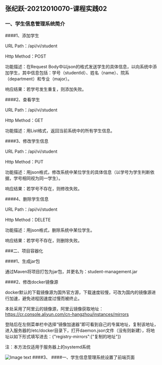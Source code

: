 ## 张纪跃-20212010070-课程实践02

### 一、学生信息管理系统简介

####1、添加学生

URL Path：/api/vi/student

Http Method：POST

功能描述：在Request Body中以json的格式发送学生的具体信息，以向系统中添加学生，其中信息包括：学号（studentId）、姓名（name）、院系（department）和专业（major）。

响应结果：若学号发生重复，则添加失败。

####2、查看学生

URL Path：/api/vi/student

Http Method：GET

功能描述：用List格式，返回当前系统中的所有学生信息。

####3、修改学生信息

URL Path：/api/vi/student

Http Method：PUT

功能描述：用json格式，修改系统中某位学生的具体信息（以学号为学生判断依据，学号相同视为同一学生）。

响应结果：若学号不存在，则修改失败。

####4、删除学生信息

URL Path：/api/vi/student

Http Method：DELETE

功能描述：用json格式，删除系统中某位学生。

响应结果：若学号不存在，则删除失败。

###二、项目容器化

####1、生成jar包

通过Maven将项目打包为jar包，并更名为：student-management.jar

####2、修改docker镜像源

docker默认的下载镜像源为国外官方源，下载速度较慢，可改为国内的镜像源进行加速，避免进程因速度过慢而被终止。

本处采用了阿里云的镜像源，阿里云镜像获取地址：https://cr.console.aliyun.com/cn-hangzhou/instances/mirrors

登陆后在左侧菜单栏中选择“镜像加速器”即可看到自己的专属地址，复制该地址，进入服务器的/etc/docker目录下，打开daemon.json文件（没有则新建），将地址以如下形式填写进去：{"registry-mirrors":["复制的地址"]}

注：本方法仅适用于服务器上的systemd系统

![Image text](https://codeup.aliyun.com/5f66233b5fd102f22f6bf80d/student-management/blob/master/src/main/resources/static/img/%E5%BE%AE%E4%BF%A1%E5%9B%BE%E7%89%87_20201007151928.png)
####3、
####一、学生信息管理系统设置了前端页面

